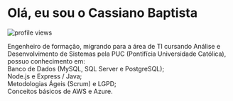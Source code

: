 <h1 align="left">Olá, eu sou o Cassiano Baptista </h1>
<p align="left"> <img src="https://komarev.com/ghpvc/?username=cassianobaptista&color=yellow" alt="profile views" /> </p>

Engenheiro de formação, migrando para a área de TI cursando Análise e Desenvolvimento de Sistemas pela PUC (Pontifícia Universidade Católica), possuo conhecimento em: <br>
Banco de Dados (MySQL, SQL Server e PostgreSQL); <br>
Node.js e Express / Java; <br>
Metodologias Ágeis (Scrum) e LGPD; <br>
Conceitos básicos de AWS e Azure.

<br>




